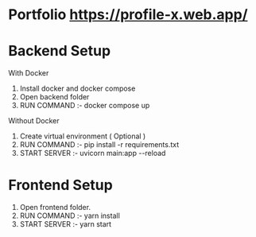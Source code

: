 # Portfolio  https://profile-x.web.app/ 


# Backend Setup

With Docker
1. Install docker and docker compose
2. Open backend folder
3. RUN COMMAND :- docker compose up

Without Docker
1. Create virtual environment ( Optional )
2. RUN COMMAND :- pip install -r requirements.txt
3. START SERVER :- uvicorn main:app --reload


# Frontend Setup

1. Open frontend folder.
2. RUN COMMAND :- yarn install
3. START SERVER :- yarn start
